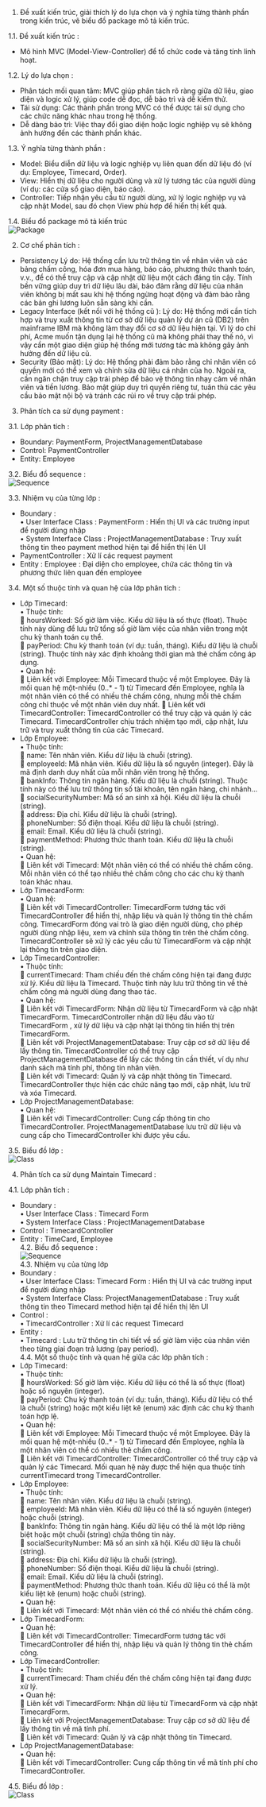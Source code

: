 
1.	Đề xuất kiến trúc, giải thích lý do lựa chọn và ý nghĩa từng thành phần trong kiến trúc, vẽ biểu đồ package mô tả kiến trúc. <br>

1.1.	Đề xuất kiến trúc :<br>
-	Mô hình MVC (Model-View-Controller) để tổ chức code và tăng tính linh hoạt.<br>

1.2.	Lý do lựa chọn  :<br>
-	Phân tách mối quan tâm: MVC giúp phân tách rõ ràng giữa dữ liệu, giao diện và logic xử lý, giúp code dễ đọc, dễ bảo trì và dễ kiểm thử. 
-	Tái sử dụng: Các thành phần trong MVC có thể được tái sử dụng cho các chức năng khác nhau trong hệ thống. 
-	Dễ dàng bảo trì: Việc thay đổi giao diện hoặc logic nghiệp vụ sẽ không ảnh hưởng đến các thành phần khác.<br>

1.3.	Ý nghĩa từng thành phần :<br>
-	Model: Biểu diễn dữ liệu và logic nghiệp vụ liên quan đến dữ liệu đó (ví dụ: Employee, Timecard, Order). 
-	View: Hiển thị dữ liệu cho người dùng và xử lý tương tác của người dùng (ví dụ: các cửa sổ giao diện, báo cáo). 
-	Controller: Tiếp nhận yêu cầu từ người dùng, xử lý logic nghiệp vụ và cập nhật Model, sau đó chọn View phù hợp để hiển thị kết quả.<br>

1.4.	Biểu đồ package mô tả kiến trúc<br>
![Package](https://www.planttext.com/api/plantuml/png/V99DJiCm48NtSugvG3PTia1L6zX5gW1rFpYZojG_aJq8HLLEne8ZSGMS19mGGXUMx7apVj-J_Vd-iOr2GLwj0OXdxJ3uo02YnJ0Ug0tU67niex350lU6OiHIqocG1MX8dUd4UDJyXXT0L8DUaNRtFjYXX6braBKxsnZVCa_wek616nzaANUJsTuxwQaup2o_IHVQFzxNkqQ0rPuPHULhDdy1LYFz-5x9kmRof2qh2lMliSHGaj0pHSQy6Hl6gNAtkNIpyo7u5rPIaKlObfsKkq7lxnhUhIXkfx0movs48IMCMTCnEqAEr5Spw0sgD9vUFm9isTNzh_e2003__mC0)

2.	Cơ chế phân tích :
-	Persistency
Lý do: Hệ thống cần lưu trữ thông tin về nhân viên và các bảng chấm công, hóa đơn mua hàng, báo cáo, phương thức thanh toán, v.v., để có thể truy cập và cập nhật dữ liệu một cách đáng tin cậy. Tính bền vững giúp duy trì dữ liệu lâu dài, bảo đảm rằng dữ liệu của nhân viên không bị mất sau khi hệ thống ngừng hoạt động và đảm bảo rằng các bản ghi lương luôn sẵn sàng khi cần.
-	Legacy Interface (kết nối với hệ thống cũ ):
Lý do: Hệ thống mới cần tích hợp và truy xuất thông tin từ cơ sở dữ liệu quản lý dự án cũ (DB2) trên mainframe IBM mà không làm thay đổi cơ sở dữ liệu hiện tại. Vì lý do chi phí, Acme muốn tận dụng lại hệ thống cũ mà không phải thay thế nó, vì vậy cần một giao diện giúp hệ thống mới tương tác mà không gây ảnh hưởng đến dữ liệu cũ.
-	Security (Bảo mật):
Lý do: Hệ thống phải đảm bảo rằng chỉ nhân viên có quyền mới có thể xem và chỉnh sửa dữ liệu cá nhân của họ. Ngoài ra, cần ngăn chặn truy cập trái phép để bảo vệ thông tin nhạy cảm về nhân viên và tiền lương. Bảo mật giúp duy trì quyền riêng tư, tuân thủ các yêu cầu bảo mật nội bộ và tránh các rủi ro về truy cập trái phép.
3.	Phân tích ca sử dụng payment : <br>

3.1.	Lớp phân tích :<br>
-	Boundary: PaymentForm, ProjectManagementDatabase 
-	Control: PaymentController 
-	Entity: Employee <br>

3.2.	Biểu đồ sequence :<br>
![Sequence]( https://www.planttext.com/api/plantuml/png/b5DBJiCm4Dtx55w2H2_G1UeNr4L4HTK3JEDfCJXsi2ULSZOM78ahC4uSwfQFn3AUzzwyDpFvU7kV109FJMK4QJ8ejxK2Ghc6ja9Bia1wSagEv0PV6xGboeM6WuTA22Z9URciQkDQH0b1RWDwiNEDLU3RGUBE-IeMxxShKJfBtfcXDEy_3Ve8MCy5lsbgppINHQRetJEML8250qQ11H3i87J0nKo8Q42ERcClEPQFqNAW8Cd9fezLfrXL5oj6qCVu7ir54dFNSwRwddfrVOAmFIunO5amu82qidkE1gITdJVUisoADTZlPvThS1XciyPYnXhi2BWJUOr7C3cEip1YD3HByXVkfJuP40fpScmoHFaVcHtsAViHAXrg0sqAzb17U62dQLRTlCTy4XqgVFLmFV1Y7niqlBqmE02h98FHXpCp-HfuogdrojODh-CcFXMWZRQ7gL8UGyWhCx0lqxBaUna8AKsdnaFMyGhEIzs4GsSjzVfZRmdy3PbjjR-qlxRfx5xxAYJanVJF5_d3BXAz6nPtoV1yeR_ifSmuEIEU_GIjuj__4m00__y30000)

3.3.	Nhiệm vụ của từng lớp :<br>
-	Boundary : <br>
•	User Interface Class : PaymentForm : Hiển thị UI và các trường input để người dùng nhập <br>
•	System Interface Class : ProjectManagementDatabase : Truy xuất thông tin theo payment method hiện tại để hiển thị lên UI<br>
-	PaymentController : Xử lí các request payment
-	Entity : Employee : Đại diện cho employee, chứa các thông tin và phương thức liên quan đến employee<br>

3.4.	Một số thuộc tính và quan hệ của lớp phân tích : <br>
-	Lớp Timecard: <br>
•	Thuộc tính:<br>
	hoursWorked: Số giờ làm việc. Kiểu dữ liệu là số thực (float). Thuộc tính này dùng để lưu trữ tổng số giờ làm việc của nhân viên trong một chu kỳ thanh toán cụ thể.<br>
	payPeriod: Chu kỳ thanh toán (ví dụ: tuần, tháng). Kiểu dữ liệu là chuỗi (string). Thuộc tính này xác định khoảng thời gian mà thẻ chấm công áp dụng.<br>
•	Quan hệ:<br>
	Liên kết với Employee: Mỗi Timecard thuộc về một Employee. Đây là mối quan hệ một-nhiều (0..* - 1) từ Timecard đến Employee, nghĩa là một nhân viên có thể có nhiều thẻ chấm công, nhưng mỗi thẻ chấm công chỉ thuộc về một nhân viên duy nhất.
	Liên kết với TimecardController: TimecardController có thể truy cập và quản lý các Timecard. TimecardController chịu trách nhiệm tạo mới, cập nhật, lưu trữ và truy xuất thông tin của các Timecard.<br>
-	Lớp Employee:<br>
•	Thuộc tính:<br>
	name: Tên nhân viên. Kiểu dữ liệu là chuỗi (string).<br>
	employeeId: Mã nhân viên. Kiểu dữ liệu là số nguyên (integer). Đây là mã định danh duy nhất của mỗi nhân viên trong hệ thống. <br>
	bankInfo: Thông tin ngân hàng. Kiểu dữ liệu là chuỗi (string). Thuộc tính này có thể lưu trữ thông tin số tài khoản, tên ngân hàng, chi nhánh...<br>
	socialSecurityNumber: Mã số an sinh xã hội. Kiểu dữ liệu là chuỗi (string).<br>
	address: Địa chỉ. Kiểu dữ liệu là chuỗi (string).<br>
	phoneNumber: Số điện thoại. Kiểu dữ liệu là chuỗi (string).<br>
	email: Email. Kiểu dữ liệu là chuỗi (string).<br>
	paymentMethod: Phương thức thanh toán. Kiểu dữ liệu là chuỗi (string).<br>
•	Quan hệ:<br>
	Liên kết với Timecard: Một nhân viên có thể có nhiều thẻ chấm công. Mỗi nhân viên có thể tạo nhiều thẻ chấm công cho các chu kỳ thanh toán khác nhau.
-	Lớp TimecardForm:<br>
•	Quan hệ: <br>
	Liên kết với TimecardController: TimecardForm tương tác với TimecardController để hiển thị, nhập liệu và quản lý thông tin thẻ chấm công. TimecardForm đóng vai trò là giao diện người dùng, cho phép người dùng nhập liệu, xem và chỉnh sửa thông tin trên thẻ chấm công. TimecardController sẽ xử lý các yêu cầu từ TimecardForm và cập nhật lại thông tin trên giao diện.
-	Lớp TimecardController:<br>
•	Thuộc tính:<br>
	currentTimecard: Tham chiếu đến thẻ chấm công hiện tại đang được xử lý. Kiểu dữ liệu là Timecard. Thuộc tính này lưu trữ thông tin về thẻ chấm công mà người dùng đang thao tác.<br>
•	Quan hệ:<br>
	Liên kết với TimecardForm: Nhận dữ liệu từ TimecardForm và cập nhật TimecardForm. TimecardController nhận dữ liệu đầu vào từ TimecardForm , xử lý dữ liệu và cập nhật lại thông tin hiển thị trên TimecardForm.<br>
	Liên kết với ProjectManagementDatabase: Truy cập cơ sở dữ liệu để lấy thông tin. TimecardController có thể truy cập ProjectManagementDatabase để lấy các thông tin cần thiết, ví dụ như danh sách mã tính phí, thông tin nhân viên.<br>
	Liên kết với Timecard: Quản lý và cập nhật thông tin Timecard. TimecardController thực hiện các chức năng tạo mới, cập nhật, lưu trữ và xóa Timecard.
-	Lớp ProjectManagementDatabase:<br>
•	Quan hệ: <br>
	Liên kết với TimecardController: Cung cấp thông tin cho TimecardController. ProjectManagementDatabase lưu trữ dữ liệu và cung cấp cho TimecardController khi được yêu cầu.<br>

3.5.	Biểu đồ lớp : <br>
![Class]( https://www.planttext.com/api/plantuml/png/T5FBJkDG3DtdAxm4YKgiArHHaeuKCOMAnnevYSdSwNraxdMG2kBBMCmdpI_WF9f9Iidk-jZd-DZElu-_bu7HSsrq58MjiXLwD91h3679x5LMCwMvi_VgbU0yYbYn9eWR71A5PPFzx3niS6V8CZm6GJ5G5BKS-_WFvmrSN6IkjWNwtM81Rn78LwXGQTprMRSLAsV3oMcBbSHzV4tyonMfhMh-ZwrHQMNBPL5u2k40l4AxNUQvoF4OwULYPv-LDzYeJP6LzywlXGzB4kHziE7TRyf5qmhGj9GWOoO-ZvaI_TJAK3g1kFPU2dehArDfjoFgB4qakWJfZRtJchnGvzrZoYnsffm3LvFoWbeLA4iRsGxuGiTowwh9F4I6ZlQzIYE2Azuxd07rI9h079JbDcZHa3o3N8qjsqWrPXuWUDkayVNZvWpMo_Jd6IJftIf-U4fMczlxzE6zhSnaVpTV-B3Rw4rjCXdF13AJQnXZOf-qxExO00vFh7C_ljdPxCXYvk3fJqsXcUzNL4g6oStx6N-N-FrTpK7gK8J41ybIXI6w95l8d_e9003__mC0)

4.	Phân tích ca sử dụng Maintain Timecard :<br>

4.1.	Lớp phân tích :<br>
-	Boundary :<br>
•	User Interface Class : Timecard Form<br>
•	System Interface Class : ProjectManagementDatabase<br>
-	Control : TimecardController
-	Entity : TimeCard, Employee<br>
4.2.	Biểu đồ sequence :<br>
![Sequence](https://www.planttext.com/api/plantuml/png/b9H1ReCm44NtFeMNH6eka4KLYQPg5gsggXUOs9E42cmq394uMnSzKgzGOq8CJPmGTZRp_iVVC_n-_omh1kAwo0KejYHNHPdR1b5iR6qqK2C_im8La7wsL0Xb3PFDJvjfjywH11hEE9G7WNUoNwZu5Gpii71bJy2mWGg5Ute_ENySEIsaBT4aCp7S71O5vuNS8QSraPFktoPur5th816GeP37-yNQREr5LiuZteHSav6gyvVS7_-IwTaPTLQLEJJdj82SvSgme_QsfafktTseFT0EfQcBZSjRkYUU7hRiIukwTUh1DyybNk_XADRjpRpObAJhKWFZAUMRMh78xzM9nkyQSfjH0PnP4tMEvjvzXWwvepbc_u5C6Hwm3rrPZTNacDg6z5pQOicrJABJ4L69rj_iqDX1fdNeaFOfNHdT2WxXRgUDy0ZvFmwtHxZ5amdJEcgNkm9e7SQuMBeSsZ_d7m000F__0m00) <br>
4.3.	Nhiệm vụ của từng lớp <br>
-	Boundary :<br>
•	User Interface Class: Timecard Form : Hiển thị UI và các trường input để người dùng nhập <br>
•	System Interface Class: ProjectManagementDatabase : Truy xuất thông tin theo Timecard method hiện tại để hiển thị lên UI<br>
-	Control : <br>
•	TimecardController : Xử lí các request Timecard<br>
-	Entity : <br>
•	Timecard : Lưu trữ thông tin chi tiết về số giờ làm việc của nhân viên theo từng giai đoạn trả lương (pay period).<br>
4.4.	Một số thuộc tính và quan hệ giữa các lớp phân tích :
-	Lớp Timecard:<br>
•	Thuộc tính: <br>
	hoursWorked: Số giờ làm việc. Kiểu dữ liệu có thể là số thực (float) hoặc số nguyên (integer).<br>
	payPeriod: Chu kỳ thanh toán (ví dụ: tuần, tháng). Kiểu dữ liệu có thể là chuỗi (string) hoặc một kiểu liệt kê (enum) xác định các chu kỳ thanh toán hợp lệ.<br>
•	Quan hệ: <br>
	Liên kết với Employee: Mỗi Timecard thuộc về một Employee. Đây là mối quan hệ một-nhiều (0..* - 1) từ Timecard đến Employee, nghĩa là một nhân viên có thể có nhiều thẻ chấm công.<br>
	Liên kết với TimecardController: TimecardController có thể truy cập và quản lý các Timecard. Mối quan hệ này được thể hiện qua thuộc tính currentTimecard trong TimecardController.<br>
-	Lớp Employee:<br>
•	Thuộc tính: <br>
	name: Tên nhân viên. Kiểu dữ liệu là chuỗi (string).<br>
	employeeId: Mã nhân viên. Kiểu dữ liệu có thể là số nguyên (integer) hoặc chuỗi (string).<br>
	bankInfo: Thông tin ngân hàng. Kiểu dữ liệu có thể là một lớp riêng biệt hoặc một chuỗi (string) chứa thông tin này.<br>
	socialSecurityNumber: Mã số an sinh xã hội. Kiểu dữ liệu là chuỗi (string).<br>
	address: Địa chỉ. Kiểu dữ liệu là chuỗi (string).<br>
	phoneNumber: Số điện thoại. Kiểu dữ liệu là chuỗi (string).<br>
	email: Email. Kiểu dữ liệu là chuỗi (string).<br>
	paymentMethod: Phương thức thanh toán. Kiểu dữ liệu có thể là một kiểu liệt kê (enum) hoặc chuỗi (string).<br>
•	Quan hệ: <br>
	Liên kết với Timecard: Một nhân viên có thể có nhiều thẻ chấm công.<br>
-	Lớp TimecardForm:<br>
•	Quan hệ: <br>
	Liên kết với TimecardController: TimecardForm tương tác với TimecardController để hiển thị, nhập liệu và quản lý thông tin thẻ chấm công.<br>
-	Lớp TimecardController:<br>
•	Thuộc tính: <br>
	currentTimecard: Tham chiếu đến thẻ chấm công hiện tại đang được xử lý.<br>
•	Quan hệ: <br>
	Liên kết với TimecardForm: Nhận dữ liệu từ TimecardForm và cập nhật TimecardForm.<br>
	Liên kết với ProjectManagementDatabase: Truy cập cơ sở dữ liệu để lấy thông tin về mã tính phí.<br>
	Liên kết với Timecard: Quản lý và cập nhật thông tin Timecard.<br>
-	Lớp ProjectManagementDatabase:<br>
•	Quan hệ: <br>
	Liên kết với TimecardController: Cung cấp thông tin về mã tính phí cho TimecardController.<br>

4.5.	Biểu đồ lớp : <br>
![Class]( https://www.planttext.com/api/plantuml/png/Z5DBJiCm4Dtd5AEk08bIjYYgG7ma5aX8S869FMrCOpiQEw22E1aBZiGLc2PrA6cBM2InP_pclNdZV7rydeU871jRPM5XN8sC5bI58Lp4oAPe8jqgxnxCAy4aozeCF1fB2bdVUBQGvuLld4PUJgVmbW6SW3QXhd09SNtkuB0D-vhSUaak4aFf6mumymogH9uJkCOMn65zoA9nKPvXdO3Fj1bx7-gwz2wohogXo7FLRNfnSugW6cQHC2pSfZebocjAEffQOwH_gxXd_qGgtg73ELcXkSA81GRQPTKEogrs12TLJ4oephONpmlIigt5wPhOUDthskWdAGJZPdvlGptdjQqhloGQSZgq91zAQRCYAz0jshgo3buPh22GU2kmzIWbWLepXR0IMdf7FmcI-LQT_fLBO2cMqeD8-NM_HgSZE6xVs-FDTanyD1cFEqYts3kEly4RV72MBaoAzD0MS9G0oRmiEoUdvP_w1W00__y30000)



